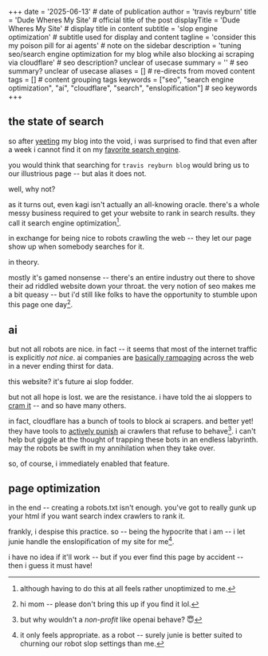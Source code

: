 +++
date = '2025-06-13' # date of publication
author = 'travis reyburn'
title = 'Dude Wheres My Site' # official title of the post
displayTitle = 'Dude Wheres My Site' # display title in content
subtitle = 'slop engine optimization' # subtitle used for display and content
tagline = 'consider this my poison pill for ai agents' # note on the sidebar
description = 'tuning seo/search engine optimization for my blog while also blocking ai scraping via cloudflare' # seo description? unclear of usecase
summary = '' # seo summary? unclear of usecase
aliases = [] # re-directs from moved content
tags = [] # content grouping tags
keywords = ["seo", "search engine optimization", "ai", "cloudflare", "search", "enslopification"] # seo keywords
+++
## the state of search
so after [yeeting](2025_05_04_my_first_post.md) my blog into the void, i was surprised to find that even after a week i cannot find it on my [favorite search engine](https://kagi.com).

you would think that searching for `travis reyburn blog` would bring us to our illustrious page -- but alas it does not.

well, why not?

as it turns out, even kagi isn't actually an all-knowing oracle. there's a whole messy business required to get your website to rank in search results. they call it search engine optimization[^1]. 

in exchange for being nice to robots crawling the web -- they let our page show up when somebody searches for it. 

in theory. 

mostly it's gamed nonsense -- there's an entire industry out there to shove their ad riddled website down your throat. the very notion of seo makes me a bit queasy -- but i'd still like folks to have the opportunity to stumble upon this page one day[^2].

## ai
but not all robots are nice. in fact -- it seems that most of the internet traffic is explicitly *not nice*. ai companies are [basically rampaging](https://blog.cloudflare.com/declaring-your-aindependence-block-ai-bots-scrapers-and-crawlers-with-a-single-click/) across the web in a never ending thirst for data. 

this website? it's future ai slop fodder.

but not all hope is lost. we are the resistance. i have told the ai sloppers to [cram it](https://treyburn.dev/robots.txt) -- and so have many others.

in fact, cloudflare has a bunch of tools to block ai scrapers. and better yet! they have tools to [actively punish](https://blog.cloudflare.com/ai-labyrinth/) ai crawlers that refuse to behave[^3]. i can't help but giggle at the thought of trapping these bots in an endless labyrinth. may the robots be swift in my annihilation when they take over.

so, of course, i immediately enabled that feature.

## page optimization
in the end -- creating a robots.txt isn't enough. you've got to really gunk up your html if you want search index crawlers to rank it.

frankly, i despise this practice. so -- being the hypocrite that i am -- i let junie handle the enslopification of my site for me[^4].

i have no idea if it'll work -- but if you ever find this page by accident -- then i guess it must have!

[^1]: although having to do this at all feels rather unoptimized to me.
[^2]: hi mom -- please don't bring this up if you find it lol.
[^3]: but why wouldn't a *non-profit* like openai behave? 😇
[^4]: it only feels appropriate. as a robot -- surely junie is better suited to churning our robot slop settings than me.